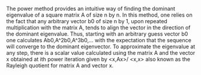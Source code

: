 The power method provides an intuitive way of finding the dominant eigenvalue of a
square matrix A of size n by n. In this method, one relies on the fact that any arbitrary vector
b0 of size n by 1, upon repeated multiplication with the matrix A, tends to align the vector
in the direction of the dominant eigenvalue. Thus, starting with an arbitrary guess vector
b0 one calculates Ab0,A^2b0,A^3b0,... with the expectation that the sequence will converge to
the dominant eigenvector. To approximate the eigenvalue at any step, there is a scalar value
calculated using the matrix A and the vector x obtained at ith power iteration given by <x,Ax>/
<x,x> also known as the Rayleigh quotient for matrix A and vector x.
